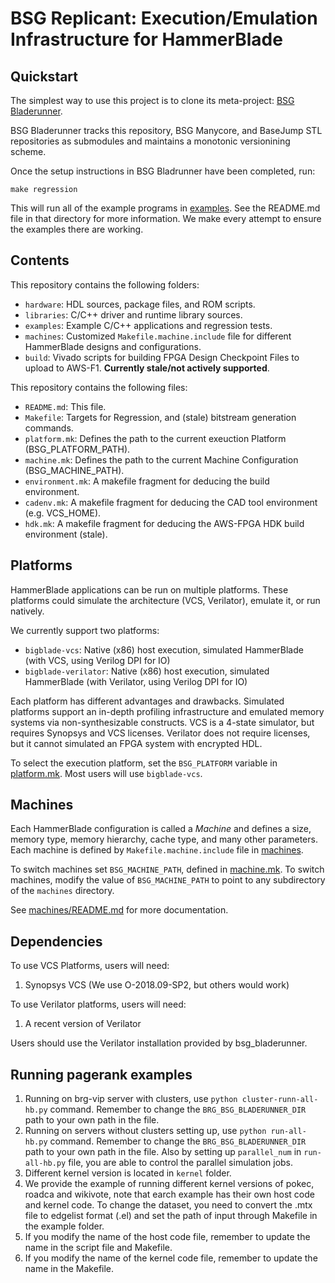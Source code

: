 # BSG Replicant: Execution/Emulation Infrastructure for HammerBlade

## Quickstart

The simplest way to use this project is to clone its meta-project: [BSG Bladerunner](https://github.com/bespoke-silicon-group/bsg_bladerunner/). 

BSG Bladerunner tracks this repository, BSG Manycore, and BaseJump STL
repositories as submodules and maintains a monotonic versionining
scheme. 

Once the setup instructions in BSG Bladrunner have been completed, run:

`make regression`

This will run all of the example programs in [examples](examples). See
the README.md file in that directory for more information. We make
every attempt to ensure the examples there are working.

## Contents

This repository contains the following folders: 

- `hardware`: HDL sources, package files, and ROM scripts.
- `libraries`: C/C++ driver and runtime library sources.
- `examples`: Example C/C++ applications and regression tests.
- `machines`: Customized `Makefile.machine.include` file for different HammerBlade designs and configurations.
- `build`: Vivado scripts for building FPGA Design Checkpoint Files to upload to AWS-F1. **Currently stale/not actively supported**.

This repository contains the following files:

- `README.md`: This file.
- `Makefile`: Targets for Regression, and (stale) bitstream generation commands.
- `platform.mk`: Defines the path to the current exeuction Platform (BSG_PLATFORM_PATH).
- `machine.mk`: Defines the path to the current Machine Configuration (BSG_MACHINE_PATH).
- `environment.mk`: A makefile fragment for deducing the build environment.
- `cadenv.mk`: A makefile fragment for deducing the CAD tool environment (e.g. VCS_HOME).
- `hdk.mk`: A makefile fragment for deducing the AWS-FPGA HDK build environment (stale).

## Platforms

HammerBlade applications can be run on multiple platforms. These
platforms could simulate the architecture (VCS, Verilator), emulate
it, or run natively.

We currently support two platforms:

- `bigblade-vcs`: Native (x86) host execution, simulated HammerBlade (with VCS, using Verilog DPI for IO)
- `bigblade-verilator`: Native (x86) host execution, simulated HammerBlade (with Verilator, using Verilog DPI for IO)

Each platform has different advantages and drawbacks. Simulated
platforms support an in-depth profiling infrastructure and emulated
memory systems via non-synthesizable constructs. VCS is a 4-state
simulator, but requires Synopsys and VCS licenses. Verilator does not
require licenses, but it cannot simulated an FPGA system with
encrypted HDL.

To select the execution platform, set the `BSG_PLATFORM` variable in
[platform.mk](platform.mk). Most users will use `bigblade-vcs`.

## Machines

Each HammerBlade configuration is called a *Machine* and defines a
size, memory type, memory hierarchy, cache type, and many other
parameters. Each machine is defined by `Makefile.machine.include`
file in [machines](machines).

To switch machines set `BSG_MACHINE_PATH`, defined in
[machine.mk](machine.mk). To switch machines, modify the value of
`BSG_MACHINE_PATH` to point to any subdirectory of the `machines`
directory.

See [machines/README.md](machines/README.md) for more documentation.

## Dependencies

To use VCS Platforms, users will need: 

   1. Synopsys VCS (We use O-2018.09-SP2, but others would work)

To use Verilator platforms, users will need: 

   1. A recent version of Verilator

Users should use the Verilator installation provided by
bsg_bladerunner.

## Running pagerank examples

1. Running on brg-vip server with clusters, use `python cluster-runn-all-hb.py` command. Remember to change the `BRG_BSG_BLADERUNNER_DIR` path to your own path in the file.
2. Running on servers without clusters setting up, use `python run-all-hb.py` command. Remember to change the `BRG_BSG_BLADERUNNER_DIR` path to your own path in the file. Also by setting up `parallel_num` in `run-all-hb.py` file, you are able to control the parallel simulation jobs.
3. Different kernel version is located in `kernel` folder.
4. We provide the example of running different kernel versions of pokec, roadca and wikivote, note that earch example has their own host code and kernel code. To change the dataset, you need to convert the .mtx file to edgelist format (.el) and set the path of input through Makefile in the example folder.
5. If you modify the name of the host code file, remember to update the name in the script file and Makefile. 
6. If you modify the name of the kernel code file, remember to update the name in the Makefile. 

